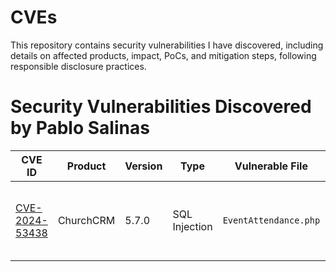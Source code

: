 # CVEs
This repository contains security vulnerabilities I have discovered, including details on affected products, impact, PoCs, and mitigation steps, following responsible disclosure practices.

# Security Vulnerabilities Discovered by Pablo Salinas  

| CVE ID         | Product    | Version | Type           | Vulnerable File      | Parameter Affected | Impact                                | Mitigation                                    |
|---------------|-----------|---------|---------------|----------------------|--------------------|----------------------------------------|-----------------------------------------------|
| [CVE-2024-53438](https://nvd.nist.gov/vuln/detail/CVE-2024-53438) | ChurchCRM | 5.7.0   | SQL Injection | `EventAttendance.php` | `Event`            | Allows execution of arbitrary SQL commands | Use prepared statements and parameterized queries |


